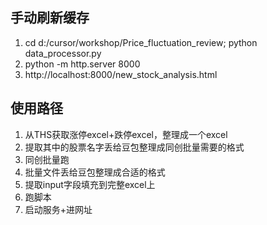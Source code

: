 ## 手动刷新缓存
1. cd d:/cursor/workshop/Price_fluctuation_review; python data_processor.py 
2. python -m http.server 8000 
3. http://localhost:8000/new_stock_analysis.html

## 使用路径
1. 从THS获取涨停excel+跌停excel，整理成一个excel
2. 提取其中的股票名字丢给豆包整理成同创批量需要的格式
3. 同创批量跑
4. 批量文件丢给豆包整理成合适的格式
5. 提取input字段填充到完整excel上
6. 跑脚本
7. 启动服务+进网址